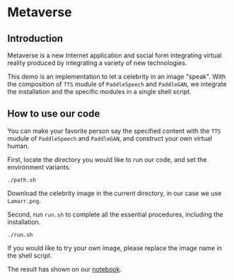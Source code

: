 # Metaverse

## Introduction
Metaverse is a new Internet application and social form integrating virtual reality produced by integrating a variety of new technologies. 

This demo is an implementation to let a celebrity in an image "speak". With the composition of `TTS` mudule of `PaddleSpeech` and `PaddleGAN`, we integrate the installation and the specific modules in a single shell script. 

## How to use our code

You can make your favorite person say the specified content with the `TTS` mudule of `PaddleSpeech` and `PaddleGAN`, and construct your own virtual human.

First, locate the directory you would like to run our code, and set the environment variants. 
```shell
./path.sh
```
Download the celebrity image in the current directory, in our case we use `Lamarr.png`.

Second, run `run.sh` to complete all the essential procedures, including the installation.  

```shell
./run.sh
```
If you would like to try your own image, please replace the image name in the shell script.

The result has shown on our [notebook](https://github.com/PaddlePaddle/PaddleSpeech/blob/develop/docs/tutorial/tts/tts_tutorial.ipynb).
